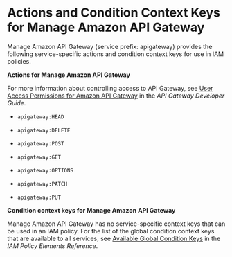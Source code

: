 # Actions and Condition Context Keys for Manage Amazon API Gateway<a name="list_apigateway"></a>

Manage Amazon API Gateway \(service prefix: apigateway\) provides the following service\-specific actions and condition context keys for use in IAM policies\.

**Actions for Manage Amazon API Gateway**

For more information about controlling access to API Gateway, see [User Access Permissions for Amazon API Gateway](http://docs.aws.amazon.com/apigateway/latest/developerguide/permissions.html) in the *API Gateway Developer Guide*\.

+ `apigateway:HEAD`

+ `apigateway:DELETE`

+ `apigateway:POST`

+ `apigateway:GET`

+ `apigateway:OPTIONS`

+ `apigateway:PATCH`

+ `apigateway:PUT`

**Condition context keys for Manage Amazon API Gateway**

Manage Amazon API Gateway has no service\-specific context keys that can be used in an IAM policy\. For the list of the global condition context keys that are available to all services, see [Available Global Condition Keys](reference_policies_condition-keys.md#AvailableKeys) in the *IAM Policy Elements Reference*\.